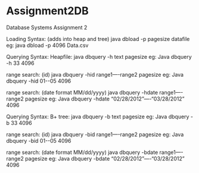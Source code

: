 # Assignment2DB

Database Systems Assignment 2

Loading Syntax: (adds into heap and tree)
java dbload -p pagesize datafile
eg:
java dbload -p 4096 Data.csv

Querying Syntax:
Heapfile:
java dbquery -h text pagesize
eg:
Java dbquery -h 33 4096

range search: (id)
java dbquery -hid range1—-range2 pagesize
eg:
Java dbquery -hid 01--05 4096

range search: (date format MM/dd/yyyy)
java dbquery -hdate range1—-range2 pagesize
eg:
Java dbquery -hdate “02/28/2012”—-“03/28/2012” 4096


Querying Syntax:
B+ tree:
java dbquery -b text pagesize
eg:
Java dbquery -b 33 4096

range search: (id)
java dbquery -bid range1—-range2 pagesize
eg:
Java dbquery -bid 01--05 4096

range search: (date format MM/dd/yyyy)
java dbquery -bdate range1—-range2 pagesize
eg:
Java dbquery -bdate “02/28/2012”—-“03/28/2012” 4096



